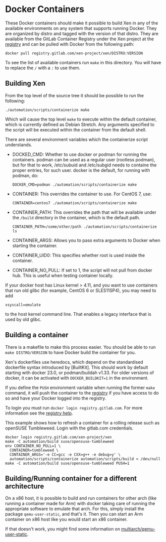 Docker Containers
=================

These Docker containers should make it possible to build Xen in
any of the available environments on any system that supports
running Docker. They are organized by distro and tagged with
the version of that distro. They are available from the GitLab
Container Registry under the Xen project at the [registry] and
can be pulled with Docker from the following path:

```
docker pull registry.gitlab.com/xen-project/xen/DISTRO:VERSION
```

To see the list of available containers run `make` in this
directory. You will have to replace the `/` with a `:` to use
them.

Building Xen
------------

From the top level of the source tree it should be possible to
run the following:

```
./automation/scripts/containerize make
```

Which will cause the top level `make` to execute within the default
container, which is currently defined as Debian Stretch. Any arguments
specified to the script will be executed within the container from
the default shell.

There are several environment variables which the containerize script
understands.

- DOCKED_CMD: Whether to use docker or podman for running the containers.
  podman can be used as a regular user (rootless podman), but for that
  to work, /etc/subuid and /etc/subgid needs to containe the proper
  entries, for such user.
  docker is the default, for running with podman, do:

  ```
  DOCKER_CMD=podman ./automation/scripts/containerize make
  ```

- CONTAINER: This overrides the container to use. For CentOS 7, use:

  ```
  CONTAINER=centos7 ./automation/scripts/containerize make
  ```

- CONTAINER_PATH: This overrides the path that will be available under the
  `/build` directory in the container, which is the default path.

  ```
  CONTAINER_PATH=/some/other/path ./automation/scripts/containerize ls
  ```

- CONTAINER_ARGS: Allows you to pass extra arguments to Docker
  when starting the container.

- CONTAINER_UID0: This specifies whether root is used inside the container.

- CONTAINER_NO_PULL: If set to 1, the script will not pull from docker hub.
  This is useful when testing container locally.

If your docker host has Linux kernel > 4.11, and you want to use containers
that run old glibc (for example, CentOS 6 or SLES11SP4), you may need to add

```
vsyscall=emulate
```

to the host kernel command line. That enables a legacy interface that is used
by old glibc.


Building a container
--------------------

There is a makefile to make this process easier. You should be
able to run `make DISTRO/VERSION` to have Docker build the container
for you.

Xen's dockerfiles use heredocs, which depend on the standardised dockerfile
syntax introduced by [BuiltKit].  This should work by default starting with
docker 23.0, or podman/buildah v1.33.  For older versions of docker, it can be
activated with `DOCKER_BUILDKIT=1` in the environment.

If you define the `PUSH` environment variable when running the
former `make` command, it will push the container to the [registry] if
you have access to do so and have your Docker logged into the registry.

To login you must run `docker login registry.gitlab.com`. For more
information see the [registry help].

This example shows how to refresh a container for a rolling release
such as openSUSE Tumbleweed. Login with the gitlab.com credentials.

```
docker login registry.gitlab.com/xen-project/xen
make -C automation/build suse/opensuse-tumbleweed
env CONTAINER_NO_PULL=1 \
  CONTAINER=tumbleweed \
  CONTAINER_ARGS='-e CC=gcc -e CXX=g++ -e debug=y' \
  automation/scripts/containerize automation/scripts/build < /dev/null
make -C automation/build suse/opensuse-tumbleweed PUSH=1
```

[BuildKit]: https://docs.docker.com/build/buildkit/
[registry]: https://gitlab.com/xen-project/xen/container_registry
[registry help]: https://gitlab.com/help/user/project/container_registry


Building/Running container for a different architecture
-------------------------------------------------------

On a x86 host, it is possible to build and run containers for other arch (like
running a container made for Arm) with docker taking care of running the
appropriate software to emulate that arch. For this, simply install the package
`qemu-user-static`, and that's it. Then you can start an Arm container on x86
host like you would start an x86 container.

If that doesn't work, you might find some information on
[multiarch/qemu-user-static](https://github.com/multiarch/qemu-user-static).
